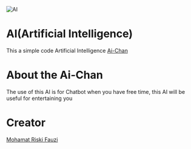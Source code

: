 ![AI](https://cdn-142.anonfiles.com/e9weg8m2u6/54e7fed8-1616505551/images.png)
# AI(Artificial Intelligence)
This a simple code Artificial Intelligence [Ai-Chan](https://github.com/riski150704/AI-Chan)

# About the Ai-Chan
The use of this AI is for Chatbot when you have free time, this AI will be useful for entertaining you

# Creator
[Mohamat Riski Fauzi](http://mohamatriskifauzi.my.id)

